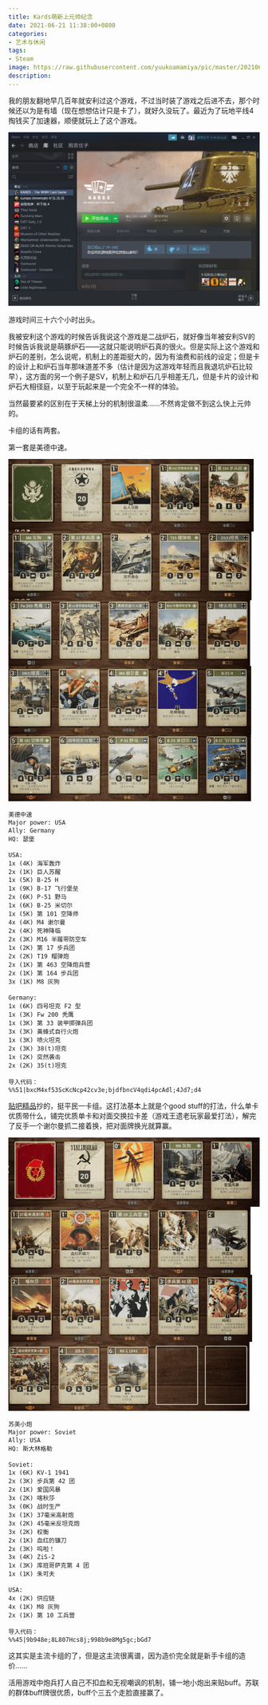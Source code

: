 ```yaml
---
title: Kards萌新上元帅纪念
date: 2021-06-21 11:38:00+0800
categories:
- 艺术与休闲
tags:
- Steam
image: https://raw.githubusercontent.com/yuukoamamiya/pic/master/20210621114034.png
description: 
---
```


我的朋友翻地早几百年就安利过这个游戏，不过当时装了游戏之后进不去，那个时候还以为是有墙（现在想想估计只是卡了），就好久没玩了。最近为了玩地平线4掏钱买了加速器，顺便就玩上了这个游戏。

<img src="https://raw.githubusercontent.com/yuukoamamiya/pic/master/20210621114314.png" style="zoom:67%;" />

游戏时间三十六个小时出头。

我被安利这个游戏的时候告诉我说这个游戏是二战炉石，就好像当年被安利SV的时候告诉我说是萌豚炉石——这就只能说明炉石真的很火。但是实际上这个游戏和炉石的差别，怎么说呢，机制上的差距挺大的，因为有油费和前线的设定；但是卡的设计上和炉石当年那味道差不多（估计是因为这游戏年轻而且我退坑炉石比较早），这方面的另一个例子是SV，机制上和炉石几乎相差无几，但是卡片的设计和炉石大相径庭，以至于玩起来是一个完全不一样的体验。

当然最要紧的区别在于天梯上分的机制很温柔……不然肯定做不到这么快上元帅的。

卡组的话有两套。

第一套是美德中速。

<img src="https://raw.githubusercontent.com/yuukoamamiya/pic/master/20210621120133.png" style="zoom:67%;" />

```
美德中速
Major power: USA
Ally: Germany
HQ: 瑟堡

USA:
1x (4K) 海军轰炸
2x (1K) 巨人苏醒
1x (5K) B-25 H
1x (9K) B-17 飞行堡垒
2x (6K) P-51 野马
1x (6K) B-25 米切尔
1x (5K) 第 101 空降师
4x (4K) M4 谢尔曼
2x (4K) 死神降临
2x (3K) M16 半履带防空车
1x (2K) 第 17 步兵团
2x (2K) T19 榴弹炮
2x (1K) 第 463 空降炮兵营
2x (1K) 第 164 步兵团
3x (1K) M8 灰狗

Germany:
1x (6K) 四号坦克 F2 型
1x (3K) Fw 200 秃鹰
1x (3K) 第 33 装甲掷弹兵团
3x (3K) 黃蜂式自行火炮
1x (3K) 喷火坦克
2x (3K) 38(t)坦克
1x (2K) 突然袭击
2x (2K) 35(t)坦克

导入代码：
%%51|bxcM4xf53ScKcNcp42cv3e;bjdfbncV4qdi4pcAdl;4Jd7;d4
```

[贴吧精品](https://tieba.baidu.com/p/7381258677)抄的，挺平民一卡组。这打法基本上就是个good stuff的打法，什么单卡优质带什么，铺完优质单卡和对面交换拉卡差（游戏王遗老玩家最爱打法），解完了反手一个谢尔曼抓二接着换，把对面牌换光就算赢。

<img src="https://raw.githubusercontent.com/yuukoamamiya/pic/master/20210621121056.png" style="zoom:67%;" />

```
苏美小炮
Major power: Soviet
Ally: USA
HQ: 斯大林格勒

Soviet:
1x (6K) KV-1 1941
2x (3K) 步兵第 42 团
2x (1K) 爱国风暴
3x (2K) 喀秋莎
3x (0K) 战时生产
3x (1K) 37毫米高射炮
3x (2K) 45毫米反坦克炮
3x (2K) 权衡
2x (1K) 血红的镰刀
2x (3K) 呜啦！
3x (4K) ZiS-2
1x (3K) 库班哥萨克第 4 团
1x (1K) 朱可夫

USA:
4x (2K) 供应链
4x (1K) M8 灰狗
2x (1K) 第 10 工兵营

导入代码：
%%45|9b948e;8L807Hcs8j;998b9e8Mg5gc;bGd7
```

这其实是主流卡组的了，但是这主流很离谱，因为造价完全就是新手卡组的造价……

活用游戏中炮兵打人自己不扣血和无视嘲讽的机制，铺一地小炮出来贴buff。苏联的群体buff牌很优质，buff个三五个走脸直接赢了。

